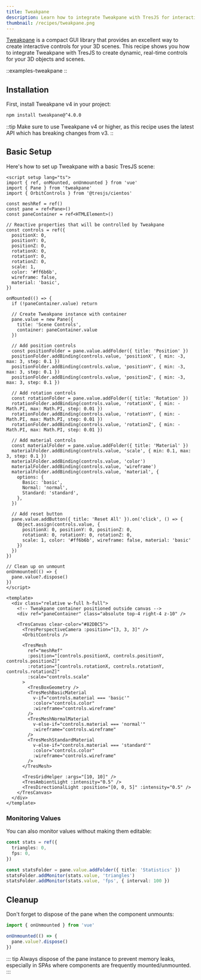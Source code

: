```yaml
---
title: Tweakpane
description: Learn how to integrate Tweakpane with TresJS for interactive 3D controls
thumbnail: /recipes/tweakpane.png
---
```


[Tweakpane](https://tweakpane.github.io/docs/) is a compact GUI library that provides an excellent way to create interactive controls for your 3D scenes. This recipe shows you how to integrate Tweakpane with TresJS to create dynamic, real-time controls for your 3D objects and scenes.

::examples-tweakpane
::

## Installation

First, install Tweakpane v4 in your project:

```bash
npm install tweakpane@^4.0.0
```

::tip
Make sure to use Tweakpane v4 or higher, as this recipe uses the latest API which has breaking changes from v3.
::

## Basic Setup

Here's how to set up Tweakpane with a basic TresJS scene:

```vue
<script setup lang="ts">
import { ref, onMounted, onUnmounted } from 'vue'
import { Pane } from 'tweakpane'
import { OrbitControls } from '@tresjs/cientos'

const meshRef = ref()
const pane = ref<Pane>()
const paneContainer = ref<HTMLElement>()

// Reactive properties that will be controlled by Tweakpane
const controls = ref({
  positionX: 0,
  positionY: 0,
  positionZ: 0,
  rotationX: 0,
  rotationY: 0,
  rotationZ: 0,
  scale: 1,
  color: '#ff6b6b',
  wireframe: false,
  material: 'basic',
})

onMounted(() => {
  if (!paneContainer.value) return

  // Create Tweakpane instance with container
  pane.value = new Pane({
    title: 'Scene Controls',
    container: paneContainer.value
  })

  // Add position controls
  const positionFolder = pane.value.addFolder({ title: 'Position' })
  positionFolder.addBinding(controls.value, 'positionX', { min: -3, max: 3, step: 0.1 })
  positionFolder.addBinding(controls.value, 'positionY', { min: -3, max: 3, step: 0.1 })
  positionFolder.addBinding(controls.value, 'positionZ', { min: -3, max: 3, step: 0.1 })

  // Add rotation controls
  const rotationFolder = pane.value.addFolder({ title: 'Rotation' })
  rotationFolder.addBinding(controls.value, 'rotationX', { min: -Math.PI, max: Math.PI, step: 0.01 })
  rotationFolder.addBinding(controls.value, 'rotationY', { min: -Math.PI, max: Math.PI, step: 0.01 })
  rotationFolder.addBinding(controls.value, 'rotationZ', { min: -Math.PI, max: Math.PI, step: 0.01 })

  // Add material controls
  const materialFolder = pane.value.addFolder({ title: 'Material' })
  materialFolder.addBinding(controls.value, 'scale', { min: 0.1, max: 3, step: 0.1 })
  materialFolder.addBinding(controls.value, 'color')
  materialFolder.addBinding(controls.value, 'wireframe')
  materialFolder.addBinding(controls.value, 'material', {
    options: {
      Basic: 'basic',
      Normal: 'normal',
      Standard: 'standard',
    },
  })

  // Add reset button
  pane.value.addButton({ title: 'Reset All' }).on('click', () => {
    Object.assign(controls.value, {
      positionX: 0, positionY: 0, positionZ: 0,
      rotationX: 0, rotationY: 0, rotationZ: 0,
      scale: 1, color: '#ff6b6b', wireframe: false, material: 'basic'
    })
  })
})

// Clean up on unmount
onUnmounted(() => {
  pane.value?.dispose()
})
</script>

<template>
  <div class="relative w-full h-full">
    <!-- Tweakpane container positioned outside canvas -->
    <div ref="paneContainer" class="absolute top-4 right-4 z-10" />

    <TresCanvas clear-color="#82DBC5">
      <TresPerspectiveCamera :position="[3, 3, 3]" />
      <OrbitControls />

      <TresMesh
        ref="meshRef"
        :position="[controls.positionX, controls.positionY, controls.positionZ]"
        :rotation="[controls.rotationX, controls.rotationY, controls.rotationZ]"
        :scale="controls.scale"
      >
        <TresBoxGeometry />
        <TresMeshBasicMaterial
          v-if="controls.material === 'basic'"
          :color="controls.color"
          :wireframe="controls.wireframe"
        />
        <TresMeshNormalMaterial
          v-else-if="controls.material === 'normal'"
          :wireframe="controls.wireframe"
        />
        <TresMeshStandardMaterial
          v-else-if="controls.material === 'standard'"
          :color="controls.color"
          :wireframe="controls.wireframe"
        />
      </TresMesh>

      <TresGridHelper :args="[10, 10]" />
      <TresAmbientLight :intensity="0.5" />
      <TresDirectionalLight :position="[0, 0, 5]" :intensity="0.5" />
    </TresCanvas>
  </div>
</template>
```

### Monitoring Values

You can also monitor values without making them editable:

```ts
const stats = ref({
  triangles: 0,
  fps: 0,
})

const statsFolder = pane.value.addFolder({ title: 'Statistics' })
statsFolder.addMonitor(stats.value, 'triangles')
statsFolder.addMonitor(stats.value, 'fps', { interval: 100 })
```

## Cleanup

Don't forget to dispose of the pane when the component unmounts:

```ts
import { onUnmounted } from 'vue'

onUnmounted(() => {
  pane.value?.dispose()
})
```

::: tip
Always dispose of the pane instance to prevent memory leaks, especially in SPAs where components are frequently mounted/unmounted.
:::
